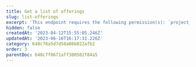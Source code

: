 ```yaml
---
title: Get a list of offerings
slug: list-offerings
excerpt: 'This endpoint requires the following permission(s): `project_configuration:offerings:read`.'
hidden: false
createdAt: '2023-04-12T15:55:05.246Z'
updatedAt: '2023-06-16T16:17:31.226Z'
category: 648c78a5d7d50a06b022afb2
order: 3
parentDoc: 648c7f0671aff300502f84a5
---
```

